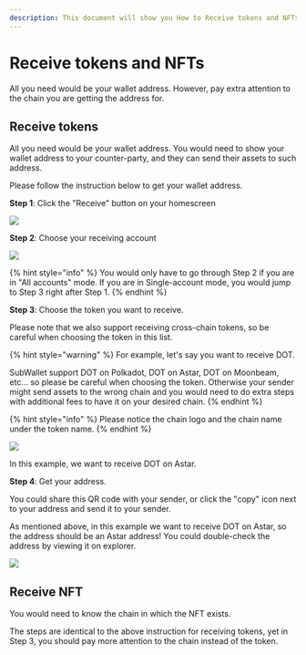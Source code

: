```yaml
---
description: This document will show you How to Receive tokens and NFTs on SubWallet.
---
```


# Receive tokens and NFTs

All you need would be your wallet address. However, pay extra attention to the chain you are getting the address for.

## Receive tokens

All you need would be your wallet address. You would need to show your wallet address to your counter-party, and they can send their assets to such address.&#x20;

Please follow the instruction below to get your wallet address.

**Step 1**: Click the "Receive" button on your homescreen

![](<../../.gitbook/assets/image (28) (2).png>)

**Step 2**: Choose your receiving account

![](<../../.gitbook/assets/image (14) (1) (2).png>)

{% hint style="info" %}
You would only have to go through Step 2 if you are in "All accounts" mode. If you are in Single-account mode, you would jump to Step 3 right after Step 1.
{% endhint %}

**Step 3**: Choose the token you want to receive.

Please note that we also support receiving cross-chain tokens, so be careful when choosing the token in this list.

{% hint style="warning" %}
For example, let's say you want to receive DOT.&#x20;

SubWallet support DOT on Polkadot, DOT on Astar, DOT on Moonbeam, etc... so please be careful when choosing the token. Otherwise your sender might send assets to the wrong chain and you would need to do extra steps with additional fees to have it on your desired chain. &#x20;
{% endhint %}

{% hint style="info" %}
Please notice the chain logo and the chain name under the token name.&#x20;
{% endhint %}

![](<../../.gitbook/assets/image (151).png>)

In this example, we want to receive DOT on Astar.

**Step 4**: Get your address.

You could share this QR code with your sender, or click the "copy" icon next to your address and send it to your sender.&#x20;

As mentioned above, in this example we want to receive DOT on Astar, so the address should be an Astar address! You could double-check the address by viewing it on explorer.&#x20;

![](<../../.gitbook/assets/image (21) (1).png>)



## Receive NFT

You would need to know the chain in which the NFT exists.&#x20;

The steps are identical to the above instruction for receiving tokens, yet in Step 3, you should pay more attention to the chain instead of the token.&#x20;
